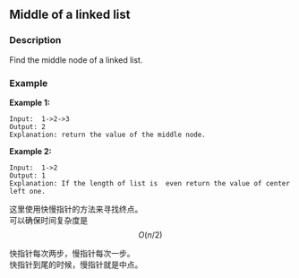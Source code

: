 ## Middle of a linked list

### Description

Find the middle node of a linked list.

### Example

**Example 1:**

```
Input:  1->2->3
Output: 2	
Explanation: return the value of the middle node.

```

**Example 2:**

```
Input:  1->2
Output: 1	
Explanation: If the length of list is  even return the value of center left one.	

```

  




这里使用快慢指针的方法来寻找终点。  
可以确保时间复杂度是 $$O(n/2)$$

快指针每次两步，慢指针每次一步。  
快指针到尾的时候，慢指针就是中点。

